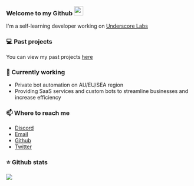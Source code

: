 ### Welcome to my Github <img src="https://media.giphy.com/media/hvRJCLFzcasrR4ia7z/giphy.gif" width="25px">

I'm a self-learning developer working on [Underscore Labs](https://github.com/underscorelabs)

### 💻 Past projects
You can view my past projects [here](https://keef.id/projects)

### 📝 Currently working
- Private bot automation on AU/EU/SEA region
- Providing SaaS services and custom bots to streamline businesses and increase efficiency

### 📫 Where to reach me 
- [Discord](https://discord.bio/p/keef)
- [Email](https://mail.google.com/mail/u/0/?view=cm&fs=1&tf=1&source=mailto&to=hello@keef.id)
- [Github](https://github.com/keef)
- [Twitter](https://twitter.com/whereiskeef)

### ⭐ Github stats
<a href="https://github.com/keef/github-stats">
  <img align="center" src="https://github-readme-stats.vercel.app/api?username=keef&theme=transparent&&show_icons=true&count_private=true&include_all_commits=true&hide_title=true&" />
</a>

